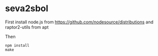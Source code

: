 # seva2sbol

First install node.js from https://github.com/nodesource/distributions and raptor2-utils from apt

Then

    npm install
    make

